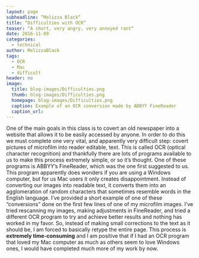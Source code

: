```yaml
---
layout: page
subheadline: “Melizza Black“
title: “Difficulties with OCR”
teaser: “A short, very angry, very annoyed rant“
date: 2016-11-09
categories:
  - technical
author: MelizzaBlack
tags:
  - OCR
  - Mac
  - difficult
header: no
image:
  title: blog-images/Difficulties.png
  thumb: blog-images/Difficulties.png
  homepage: blog-images/Difficulties.png
  caption: Example of an OCR conversion made by ABBYY FineReader
  caption_url:
---
```

One of the main goals in this class is to covert an old newspaper into a website that allows it to be easily accessed by anyone. In order to do this we must complete one very vital, and apparently very difficult step: covert pictures of microfilm into reader editable, text. This is called OCR (optical character recognition) and thankfully there are lots of programs available to us to make this process extremely simple, or so it’s thought. One of these programs is ABBYY’s FineReader, which was the one first suggested to us. This program apparently does wonders if you are using a Windows computer, but for us Mac users it only creates disappointment. Instead of converting our images into readable text, it converts them into an agglomeration of random characters that sometimes resemble words in the English language. I’ve provided a short example of one of these “conversions” done on the first few lines of one of my microfilm images. I’ve tried rescanning my images, making adjustments in FineReader, and tried a different OCR program to try and achieve better results and nothing has worked in my favor.  So, instead of making small corrections to the text as it should be, I am forced to basically retype the entire page. This process is **extremely time-consuming** and I am positive that if I had an OCR program that loved my Mac computer as much as others seem to love Windows ones, I would have completed much more of my work by now.
